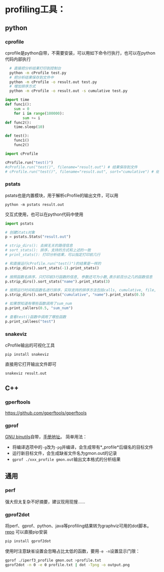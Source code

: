 # profiling工具：


## python

### cprofile

cprofile是python自带，不需要安装，可以用如下命令行执行，也可以在python代码内部执行

```sh
  # 直接把分析结果打印到控制台
  python -m cProfile test.py
  # 把分析结果保存到文件中
  python -m cProfile -o result.out test.py
  # 增加排序方式
  python -m cProfile -o result.out -s cumulative test.py
```


```python
import time
def func1():
    sum = 0
    for i in range(100000):
        sum += i
def func2():
    time.sleep(10)

def test():
    func1()
    func2()
```


```python
import cProfile

cProfile.run("test()")
#cProfile.run("test()", filename="result.out") # 结果保存到文件
# cProfile.run("test()", filename="result.out", sort="cumulative") # 结果保存到文件并排序
```

### pstats

pstats也是内置模块，用于解析cProfile的输出文件，可以用

    python -m pstats result.out

交互式使用，也可以在python代码中使用


```python
import pstats

# 创建Stats对象
p = pstats.Stats("result.out")

# strip_dirs(): 去掉无关的路径信息
# sort_stats(): 排序，支持的方式和上述的一致
# print_stats(): 打印分析结果，可以指定打印前几行

# 和直接运行cProfile.run("test()")的结果是一样的
p.strip_dirs().sort_stats(-1).print_stats()

# 按照函数名排序，只打印前3行函数的信息, 参数还可为小数,表示前百分之几的函数信息 
p.strip_dirs().sort_stats("name").print_stats(3)

# 按照运行时间和函数名进行排序，实际支持的排序方法包括calls, cumulative, file, line, module, name, nfl, pcalls, stdname, time
p.strip_dirs().sort_stats("cumulative", "name").print_stats(0.5)

# 如果想知道有哪些函数调用了sum_num
p.print_callers(0.5, "sum_num")

# 查看test()函数中调用了哪些函数
p.print_callees("test")
```

### snakeviz

cProfile输出的可视化工具

    pip install snakeviz

直接用它打开输出文件即可

    snakeviz result.out

## C++

### gperftools

https://github.com/gperftools/gperftools

### gprof
[GNU binutils](https://www.gnu.org/software/binutils/)自带，[手册地址](https://sourceware.org/binutils/docs-2.39/gprof.html)。
简单用法：
- 将编译选项中的`-g`改为`-pg`并编译，会生成带有*_profile*后缀名的目标文件
- 运行新目标文件，会生成缺省文件名为gmon.out的记录
- `gprof ./xxx_profile gmon.out`输出文本格式的分析结果

## 通用

### perf
强大但太复杂不好摘要，建议现用现搜……

### gprof2dot
将perf、gprof、python、java等profiling结果转为graphviz可用的dot脚本。[repo](https://github.com/jrfonseca/gprof2dot)
可以直接pip安装
```sh
pip install gprof2dot
```
使用时注意缺省设置会忽略占比太低的函数，要用`-e -n`设置显示门限：
```sh
gprof ./iperf3_profile gmon.out >profile.txt
gprof2dot -n 0 -e 0 profile.txt | dot -Tpng -o output.png
```
